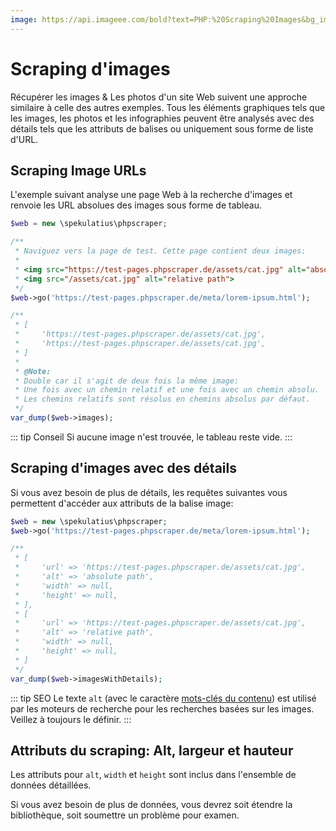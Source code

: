 ```yaml
---
image: https://api.imageee.com/bold?text=PHP:%20Scraping%20Images&bg_image=https://images.unsplash.com/photo-1542762933-ab3502717ce7
---
```


# Scraping d'images

Récupérer les images &amp; Les photos d'un site Web suivent une approche similaire à celle des autres exemples. Tous les éléments graphiques tels que les images, les photos et les infographies peuvent être analysés avec des détails tels que les attributs de balises ou uniquement sous forme de liste d'URL.


## Scraping Image URLs

L'exemple suivant analyse une page Web à la recherche d'images et renvoie les URL absolues des images sous forme de tableau.

```php
$web = new \spekulatius\phpscraper;

/**
 * Naviguez vers la page de test. Cette page contient deux images:
 *
 * <img src="https://test-pages.phpscraper.de/assets/cat.jpg" alt="absolute path">
 * <img src="/assets/cat.jpg" alt="relative path">
 */
$web->go('https://test-pages.phpscraper.de/meta/lorem-ipsum.html');

/**
 * [
 *     'https://test-pages.phpscraper.de/assets/cat.jpg',
 *     'https://test-pages.phpscraper.de/assets/cat.jpg',
 * ]
 *
 * @Note:
 * Double car il s'agit de deux fois la même image:
 * Une fois avec un chemin relatif et une fois avec un chemin absolu.
 * Les chemins relatifs sont résolus en chemins absolus par défaut.
 */
var_dump($web->images);
```

::: tip Conseil
Si aucune image n'est trouvée, le tableau reste vide.
:::


## Scraping d'images avec des détails

Si vous avez besoin de plus de détails, les requêtes suivantes vous permettent d'accéder aux attributs de la balise image:

```php
$web = new \spekulatius\phpscraper;
$web->go('https://test-pages.phpscraper.de/meta/lorem-ipsum.html');

/**
 * [
 *     'url' => 'https://test-pages.phpscraper.de/assets/cat.jpg',
 *     'alt' => 'absolute path',
 *     'width' => null,
 *     'height' => null,
 * ],
 * [
 *     'url' => 'https://test-pages.phpscraper.de/assets/cat.jpg',
 *     'alt' => 'relative path',
 *     'width' => null,
 *     'height' => null,
 * ]
 */
var_dump($web->imagesWithDetails);
```

::: tip SEO
Le texte `alt` (avec le caractère [mots-clés du contenu](/fr/examples/extract-keywords.html)) est utilisé par les moteurs de recherche pour les recherches basées sur les images. Veillez à toujours le définir.
:::


## Attributs du scraping: Alt, largeur et hauteur

Les attributs pour `alt`, `width` et `height` sont inclus dans l'ensemble de données détaillées.

Si vous avez besoin de plus de données, vous devrez soit étendre la bibliothèque, soit soumettre un problème pour examen.

